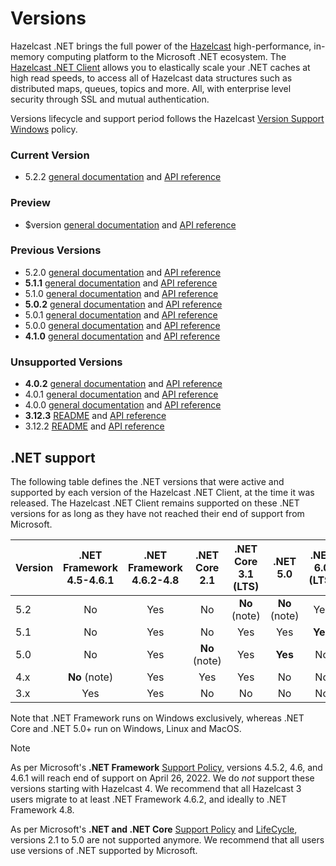 # Versions

Hazelcast .NET brings the full power of the [Hazelcast](https://hazelcast.com) high-performance, in-memory computing platform to the Microsoft .NET ecosystem. The [Hazelcast .NET Client](https://hazelcast.com/clients/dotnet/) allows you to elastically scale your .NET caches at high read speeds, to access all of Hazelcast data structures such as distributed maps, queues, topics and more. All, with enterprise level security through SSL and mutual authentication.

Versions lifecycle and support period follows the Hazelcast [Version Support Windows](https://support.hazelcast.com/s/article/Version-Support-Windows) policy.

### Current Version

* <curdoc>5.2.2 [general documentation](xref:doc-index-5-2-2) and [API reference](xref:api-index-5-2-2)</curdoc>

### Preview

* <devdoc>$version [general documentation](dev/doc/index.md) and [API reference](dev/api/index.md)</devdoc>

### Previous Versions

<prevdoc></prevdoc>
* 5.2.0 [general documentation](xref:doc-index-5-2-0) and [API reference](xref:api-index-5-2-0)
* **5.1.1** [general documentation](xref:doc-index-5-1-1) and [API reference](xref:api-index-5-1-1)
* 5.1.0 [general documentation](xref:doc-index-5-1-0) and [API reference](xref:api-index-5-1-0)
* **5.0.2** [general documentation](xref:doc-index-5-0-2) and [API reference](xref:api-index-5-0-2)
* 5.0.1 [general documentation](xref:doc-index-5-0-1) and [API reference](xref:api-index-5-0-1)
* 5.0.0 [general documentation](xref:doc-index-5-0-0) and [API reference](xref:api-index-5-0-0)
* **4.1.0** [general documentation](xref:doc-index-4-1-0) and [API reference](xref:api-index-4-1-0)

### Unsupported Versions

* **4.0.2** [general documentation](xref:doc-index-4-0-2) and [API reference](xref:api-index-4-0-2)
* 4.0.1 [general documentation](xref:doc-index-4-0-1) and [API reference](xref:api-index-4-0-1)
* 4.0.0 [general documentation](xref:doc-index-4-0-0) and [API reference](xref:api-index-4-0-0)
* **3.12.3** [README](xref:doc-index-3-12-3) and [API reference](xref:api-index-3-12-3)
* 3.12.2 [README](xref:doc-index-3-12-2) and [API reference](xref:api-index-3-12-2)

## .NET support

The following table defines the .NET versions that were active and supported by each version of the Hazelcast .NET Client, at the time it was released. The Hazelcast .NET Client remains supported on these .NET versions for as long as they have not reached their end of support from Microsoft.

|Version|.NET Framework<br/>4.5-4.6.1|.NET Framework<br/>4.6.2-4.8|.NET Core<br/>2.1|.NET Core<br/>3.1 (LTS)|.NET<br/>5.0|.NET<br/>6.0 (LTS)|.NET<br/>7.0|
|-|:-:|:-:|:-:|:-:|:-:|:-:|:-:|
|5.2|No|Yes|No|**No** (note)|**No** (note)|Yes|**Yes**|
|5.1|No|Yes|No|Yes|Yes|**Yes**|No|
|5.0|No|Yes|**No** (note)|Yes|**Yes**|No|No|
|4.x|**No** (note)|Yes|Yes|Yes|No|No|No|
|3.x|Yes|Yes|No|No|No|No|No|

Note that .NET Framework runs on Windows exclusively, whereas .NET Core and .NET 5.0+ run on Windows, Linux and MacOS.

> [!NOTE]
> As per Microsoft's **.NET Framework** [Support Policy](https://docs.microsoft.com/en-us/lifecycle/products/microsoft-net-framework), versions 4.5.2, 4.6, and 4.6.1 will reach end of support on April 26, 2022. We do *not* support these versions starting with Hazelcast 4. We recommend that all Hazelcast 3 users migrate to at least .NET Framework 4.6.2, and ideally to .NET Framework 4.8.
>
> As per Microsoft's **.NET and .NET Core** [Support Policy](https://docs.microsoft.com/en-us/lifecycle/products/microsoft-net-and-net-core) and [LifeCycle](https://dotnet.microsoft.com/en-us/platform/support/policy/dotnet-core), versions 2.1 to 5.0 are not supported anymore. We recommend that all users use versions of .NET supported by Microsoft.